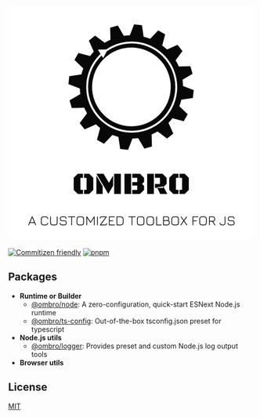 <div align="center">
<img src="./docs/assets/logo.png" width="500" alt="ombro - a customized toolbox for js" />
</div>

[![Commitizen friendly](https://img.shields.io/badge/commitizen-friendly-brightgreen.svg)](http://commitizen.github.io/cz-cli/) [![pnpm](https://img.shields.io/badge/maintained%20with-pnpm-f49033.svg)](https://pnpm.io/)

## Packages

- **Runtime or Builder**
  - [@ombro/node](./packages/node): A zero-configuration, quick-start ESNext Node.js runtime
  - [@ombro/ts-config](./packages/tsconfig): Out-of-the-box tsconfig.json preset for typescript
- **Node.js utils**
  - [@ombro/logger](./packages/logger): Provides preset and custom Node.js log output tools
- **Browser utils**

## License

[MIT](./LICENSE)

